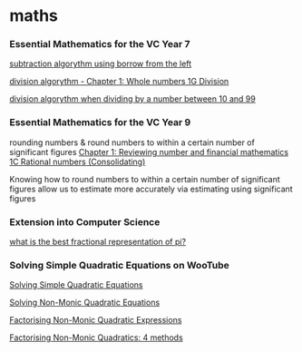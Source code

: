 # maths

### Essential Mathematics for the VC Year 7

[subtraction algorythm using borrow from the left](https://www.youtube.com/watch?v=3KZX41dU5ds)

[division algorythm - Chapter 1: Whole numbers 1G Division](http://emac.hotmaths.com.au/link/15869/section)

[division algorythm when dividing by a number between 10 and 99](https://www.youtube.com/watch?v=HdU_rf7eMTI)

### Essential Mathematics for the VC Year 9

rounding numbers & round numbers to within a certain number of significant figures [Chapter 1: Reviewing number and financial mathematics
1C Rational numbers (Consolidating)](http://emac.hotmaths.com.au/link/16221/section)

Knowing how to round numbers to within a certain number of significant figures allow us to estimate more accurately  via estimating using significant figures

### Extension into Computer Science

[what is the best fractional representation of pi?](https://www.wired.com/2011/03/what-is-the-best-fractional-representation-of-pi/)

### Solving Simple Quadratic Equations on WooTube

[Solving Simple Quadratic Equations](https://www.youtube.com/watch?v=ETD_hTyYOwc)

[Solving Non-Monic Quadratic Equations](https://www.youtube.com/watch?v=2k030RuNyOE)

[Factorising Non-Monic Quadratic Expressions](https://www.youtube.com/watch?v=NqmMefQM4yg)

[Factorising Non-Monic Quadratics: 4 methods](https://www.youtube.com/watch?v=vt491JmFgP0)
